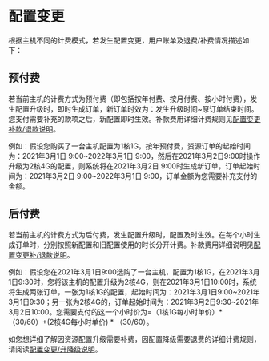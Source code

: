 # 配置变更

根据主机不同的计费模式，若发生配置变更，用户账单及退费/补费情况描述如下：

## 预付费
若当前主机的计费方式为预付费（即包括按年付费、按月付费、按小时付费），发生配置升级时，即时生成订单，新订单时效为：发生升级时间~原订单结束时间。您支付需要补充的款项之后，新配置即时生效。补款费用详细计费规则见[配置变更补款/退款说明](https://docs.ucloud.cn/charge/upgrade)。<br>

例如：假设您购买了一台主机配置为1核1G，按年预付费，资源订单的起始时间为：2021年3月1日 9:00~2022年3月1日 9:00，然后在2021年3月2日9:00时操作升级为2核4G的配置，则系统将在2021年3月2日 9:00时生成新订单，订单起始时间为：2021年3月2日 9:00~2022年3月1日 9:00，订单金额为您需要补充支付的金额。<br>

## 后付费
若当前主机的计费方式为后付费，发生配置升级时，配置及时生效。在每个小时生成订单时，分别按照新配置和旧配置使用的时长分开计费。补款费用详细说明见[配置变更补/退款说明](https://docs.ucloud.cn/charge/upgrade)。<br>

例如：假设您在2021年3月1日9:00选购了一台主机，配置为1核1G，在2021年3月1日9:30时，您将该主机的配置升级为2核4G，则在2021年3月1日10:00时，系统将生成两张订单，一张为1核1G的配置，起始时间为：2021年3月1日9:00~2021年3月1日9:30；另一张为2核4G的，订单起始时间为：2021年3月2日9:30~2021年3月2日10:00。您需要支付的这一个小时价为=（1核1G每小时单价）* （30/60）+(2核4G每小时单价) * （30/60）。<br>

如您想详细了解因资源配置升级需要补费，因配置降级需要退费的详细计费规则，请阅读[配置变更/升降级说明](https://docs.ucloud.cn/charge/upgrade)。

